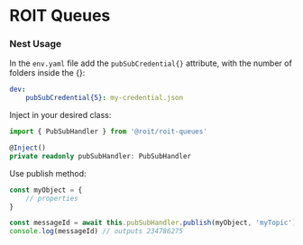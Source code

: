 # ROIT Queues

### Nest Usage

In the `env.yaml` file add the `pubSubCredential{}` attribute, with the number of folders inside the {}:

```yaml
dev:
    pubSubCredential{5}: my-credential.json
```

Inject in your desired class:
```typescript
import { PubSubHandler } from '@roit/roit-queues'

@Inject()
private readonly pubSubHandler: PubSubHandler
```

Use publish method:
```typescript
const myObject = {
    // properties
}

const messageId = await this.pubSubHandler.publish(myObject, 'myTopic')
console.log(messageId) // outputs 234786275
```